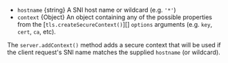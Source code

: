<!-- YAML
added: v0.5.3
-->

* `hostname` {string} A SNI host name or wildcard (e.g. `'*'`)
* `context` {Object} An object containing any of the possible properties
  from the [`tls.createSecureContext()`][] `options` arguments (e.g. `key`,
  `cert`, `ca`, etc).

The `server.addContext()` method adds a secure context that will be used if
the client request's SNI name matches the supplied `hostname` (or wildcard).

